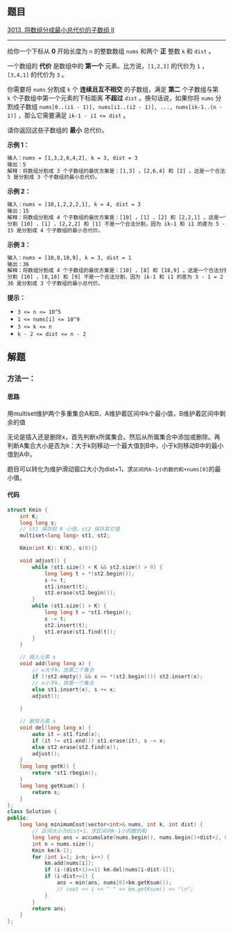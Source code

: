 ## 题目

[3013. 将数组分成最小总代价的子数组 II](https://leetcode.cn/problems/divide-an-array-into-subarrays-with-minimum-cost-ii/description/)

---

给你一个下标从 **0** 开始长度为 `n` 的整数数组 `nums` 和两个 **正** 整数 `k` 和 `dist` 。

一个数组的 **代价** 是数组中的 **第一个** 元素。比方说，`[1,2,3]` 的代价为 `1` ，`[3,4,1]` 的代价为 `3` 。

你需要将 `nums` 分割成 `k` 个 **连续且互不相交** 的子数组，满足 **第二** 个子数组与第 `k` 个子数组中第一个元素的下标距离 **不超过** `dist` 。换句话说，如果你将 `nums` 分割成子数组 `nums[0..(i1 - 1)], nums[i1..(i2 - 1)], ..., nums[ik-1..(n - 1)]` ，那么它需要满足 `ik-1 - i1 <= dist` 。

请你返回这些子数组的 **最小** 总代价。

  

**示例 1：**

```txt
输入：nums = [1,3,2,6,4,2], k = 3, dist = 3
输出：5
解释：将数组分割成 3 个子数组的最优方案是：[1,3] ，[2,6,4] 和 [2] 。这是一个合法分割，因为 ik-1 - i1 等于 5 - 2 = 3 ，等于 dist 。总代价为 nums[0] + nums[2] + nums[5] ，也就是 1 + 2 + 2 = 5 。
5 是分割成 3 个子数组的最小总代价。
```

**示例 2：**

```txt
输入：nums = [10,1,2,2,2,1], k = 4, dist = 3
输出：15
解释：将数组分割成 4 个子数组的最优方案是：[10] ，[1] ，[2] 和 [2,2,1] 。这是一个合法分割，因为 ik-1 - i1 等于 3 - 1 = 2 ，小于 dist 。总代价为 nums[0] + nums[1] + nums[2] + nums[3] ，也就是 10 + 1 + 2 + 2 = 15 。
分割 [10] ，[1] ，[2,2,2] 和 [1] 不是一个合法分割，因为 ik-1 和 i1 的差为 5 - 1 = 4 ，大于 dist 。
15 是分割成 4 个子数组的最小总代价。
```

**示例 3：**

```txt
输入：nums = [10,8,18,9], k = 3, dist = 1
输出：36
解释：将数组分割成 4 个子数组的最优方案是：[10] ，[8] 和 [18,9] 。这是一个合法分割，因为 ik-1 - i1 等于 2 - 1 = 1 ，等于 dist 。总代价为 nums[0] + nums[1] + nums[2] ，也就是 10 + 8 + 18 = 36 。
分割 [10] ，[8,18] 和 [9] 不是一个合法分割，因为 ik-1 和 i1 的差为 3 - 1 = 2 ，大于 dist 。
36 是分割成 3 个子数组的最小总代价。
```
  

**提示：**

-   `3 <= n <= 10^5`
-   `1 <= nums[i] <= 10^9`
-   `3 <= k <= n`
-   `k - 2 <= dist <= n - 2`

  

## 解题

### 方法一：

#### 思路

用multiset维护两个多重集合A和B，A维护着区间中k个最小值，B维护着区间中剩余的值

无论是插入还是删除x，首先判断x所属集合。然后从所属集合中添加或删除。再判断A集合大小是否为k：大于k则移动一个最大值到B中，小于k则移动B中的最小值到A中。

题目可以转化为维护滑动窗口大小为dist+1，求`区间内k-1小的数的和+nums[0]`的最小值。


#### 代码

```C++
struct Kmin {
    int K;
    long long s;
    // st1 保存前 K 小值，st2 保存其它值
    multiset<long long> st1, st2;

    Kmin(int K): K(K), s(0){}

    void adjust() {
        while (st1.size() < K && st2.size() > 0) {
            long long t = *(st2.begin());
            s += t;
            st1.insert(t);
            st2.erase(st2.begin());
        }
        while (st1.size() > K) {
            long long t = *st1.rbegin();
            s -= t;
            st2.insert(t);
            st1.erase(st1.find(t));
        }
    }

    // 插入元素 x
    void add(long long x) {
        // x大于k，放第二个集合
        if (!st2.empty() && x >= *(st2.begin())) st2.insert(x);
        // x小于k，放第一个集合
        else st1.insert(x), s += x;
        adjust();
        
    }

    // 删除元素 x
    void del(long long x) {
        auto it = st1.find(x);
        if (it != st1.end()) st1.erase(it), s -= x;
        else st2.erase(st2.find(x));
        adjust();
    }
    long long getK() {
        return *st1.rbegin();
    }
    long long getKsum() {
        return s;
    }
};
class Solution {
public:
    long long minimumCost(vector<int>& nums, int k, int dist) {
        // 区间大小为dist+1，求区间内k-1小的数的和
        long long ans = accumulate(nums.begin(), nums.begin()+dist+2, 0LL);
        int n = nums.size();
        Kmin km(k-1);
        for (int i=1; i<n; i++) {
            km.add(nums[i]);
            if (i-(dist+1)>=1) km.del(nums[i-dist-1]);
            if (i-dist>=1) {
                ans = min(ans, nums[0]+km.getKsum()); 
                // cout << i << " " << km.getKsum() << "\n";
            }
        }
        return ans;
    }
};
```
